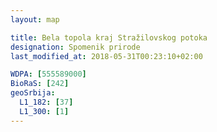 ```yaml
---
layout: map

title: Bela topola kraj Stražilovskog potoka
designation: Spomenik prirode
last_modified_at: 2018-05-31T00:23:10+02:00

WDPA: [555589000]
BioRaS: [242]
geoSrbija:
  L1_182: [37]
  L1_300: [1]
---
```

